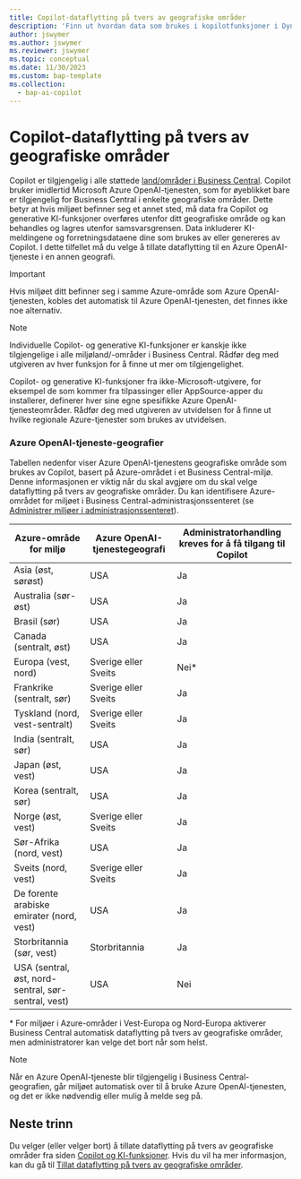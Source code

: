 ```yaml
---
title: Copilot-dataflytting på tvers av geografiske områder
description: 'Finn ut hvordan data som brukes i kopilotfunksjoner i Dynamics 365 Business Central, flyttes på tvers av geografiske områder der Azure OpenAI-tjenesten ikke er tilgjengelig som standard.'
author: jswymer
ms.author: jswymer
ms.reviewer: jswymer
ms.topic: conceptual
ms.date: 11/30/2023
ms.custom: bap-template
ms.collection:
  - bap-ai-copilot
---
```


# <a name="copilot-data-movement-across-geographies"></a>Copilot-dataflytting på tvers av geografiske områder

Copilot er tilgjengelig i alle støttede [land/områder i Business Central](/dynamics365/business-central/dev-itpro/compliance/apptest-countries-and-translations). Copilot bruker imidlertid Microsoft Azure OpenAI-tjenesten, som for øyeblikket bare er tilgjengelig for Business Central i enkelte geografiske områder. Dette betyr at hvis miljøet befinner seg et annet sted, må data fra Copilot og generative KI-funksjoner overføres utenfor ditt geografiske område og kan behandles og lagres utenfor samsvarsgrensen. Data inkluderer KI-meldingene og forretningsdataene dine som brukes av eller genereres av Copilot. I dette tilfellet må du velge å tillate dataflytting til en Azure OpenAI-tjeneste i en annen geografi. <!--For a list of geographies, refer to the [Azure OpenAI Service geographies](#azure-openai-service-geographies) section that follows.-->

> [!IMPORTANT]
> Hvis miljøet ditt befinner seg i samme Azure-område som Azure OpenAI-tjenesten, kobles det automatisk til Azure OpenAI-tjenesten, det finnes ikke noe alternativ.

> [!NOTE]
> Individuelle Copilot- og generative KI-funksjoner er kanskje ikke tilgjengelige i alle miljøland/-områder i Business Central. Rådfør deg med utgiveren av hver funksjon for å finne ut mer om tilgjengelighet.
> 
> Copilot- og generative KI-funksjoner fra ikke-Microsoft-utgivere, for eksempel de som kommer fra tilpassinger eller AppSource-apper du installerer, definerer hver sine egne spesifikke Azure OpenAI-tjenesteområder. Rådfør deg med utgiveren av utvidelsen for å finne ut hvilke regionale Azure-tjenester som brukes av utvidelsen. 

### <a name="azure-openai-service-geographies"></a>Azure OpenAI-tjeneste-geografier

Tabellen nedenfor viser Azure OpenAI-tjenestens geografiske område som brukes av Copilot, basert på Azure-området i et Business Central-miljø. Denne informasjonen er viktig når du skal avgjøre om du skal velge dataflytting på tvers av geografiske områder. Du kan identifisere Azure-området for miljøet i Business Central-administrasjonssenteret (se [Administrer miljøer i administrasjonssenteret](/dynamics365/business-central/dev-itpro/administration/tenant-admin-center-environments)).

| Azure-område for miljø| Azure OpenAI-tjenestegeografi|Administratorhandling kreves for å få tilgang til Copilot| 
| - | - | - |
|Asia (øst, sørøst) |USA|Ja|
|Australia (sør-øst)| USA |Ja |
|Brasil (sør) |USA|Ja|
|Canada (sentralt, øst)|USA|Ja|
|Europa (vest, nord)| Sverige eller Sveits |Nei\*|
|Frankrike (sentralt, sør)| Sverige eller Sveits |Ja|
|Tyskland (nord, vest-sentralt)| Sverige eller Sveits |Ja|
|India (sentralt, sør)|USA|Ja|
|Japan (øst, vest)|USA|Ja|
|Korea (sentralt, sør)|USA|Ja|
|Norge (øst, vest)|Sverige eller Sveits |Ja|
|Sør-Afrika (nord, vest)|USA|Ja|
|Sveits (nord, vest) |Sverige eller Sveits |Ja|
|De forente arabiske emirater (nord, vest)|USA|Ja|
|Storbritannia (sør, vest)|Storbritannia|Ja|
|USA (sentral, øst, nord-sentral, sør-sentral, vest) |USA|Nei|

\* For miljøer i Azure-områder i Vest-Europa og Nord-Europa aktiverer Business Central automatisk dataflytting på tvers av geografiske områder, men administratorer kan velge det bort når som helst.

> [!NOTE]
> Når en Azure OpenAI-tjeneste blir tilgjengelig i Business Central-geografien, går miljøet automatisk over til å bruke Azure OpenAI-tjenesten, og det er ikke nødvendig eller mulig å melde seg på.
<!--

BC geos base on https://dynamics.microsoft.com/en-us/availability-reports/georeport/
case "AUSTRALIAEAST":
            case "AUSTRALIASOUTHEAST":
                return new CapiRegion("au", 2);
            case "BRAZILSOUTH":
                return new CapiRegion("br", 2);
            case "CANADACENTRAL":
            case "CANADAEAST":
                return new CapiRegion("ca", 2);
            case "CENTRALINDIA":
            case "SOUTHINDIA":
                return new CapiRegion("in", 1);
            case "EASTASIA":
                return new CapiRegion("as", 2);
            case "EASTUS":
            case "EASTUS2":
            case "SOUTHCENTRALUS":
            case "CENTRALUS":
            case "NORTHCENTRALUS":
            case "WESTUS":
            case "US":
                return new CapiRegion("us", 9, HasGpt4InGeo: true, HasTurboInGeo: true);
            case "FRANCECENTRAL":
            case "FRANCESOUTH":
                return new CapiRegion("fr", 1);
            case "GERMANYNORTH":
            case "GERMANYWESTCENTRAL":
                return new CapiRegion("de", 1);
            case "JAPANEAST":
            case "JAPANWEST":
                return new CapiRegion("jp", 1);
            case "KOREACENTRAL":
            case "KOREASOUTH":
                return new CapiRegion("kr", 1);
            case "NORWAYEAST":
            case "NORWAYWEST":
                return new CapiRegion("no", 1);
            case "SOUTHAFRICANORTH":
            case "SOUTHWESTAFRICA":
                return new CapiRegion("za", 1);
            case "SOUTHEASTASIA":
                return new CapiRegion("sg", 1);
            case "SWITZERLANDNORTH":
            case "SWITZERLANDWEST":
                return new CapiRegion("ch", 1, HasTurboInGeo: true);
            case "UKSOUTH":
            case "UKWEST":
                return new CapiRegion("uk", 2);
            case "NORTHEUROPE":
            case "WESTEUROPE":
                return new CapiRegion("eu", 10);
            case "UAENORTH":
            case "UAECENTRAL":
                return new CapiRegion("ae", 1);

-->

## <a name="next-steps"></a>Neste trinn

Du velger (eller velger bort) å tillate dataflytting på tvers av geografiske områder fra siden [Copilot og KI-funksjoner](https://businesscentral.dynamics.com/?page=7775). Hvis du vil ha mer informasjon, kan du gå til [Tillat dataflytting på tvers av geografiske områder](enable-ai.md#allow-data-movement-across-geographies).
